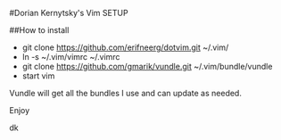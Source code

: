 #Dorian Kernytsky's Vim SETUP

##How to install
* git clone https://github.com/erifneerg/dotvim.git ~/.vim/
* ln -s ~/.vim/vimrc ~/.vimrc 
* git clone https://github.com/gmarik/vundle.git ~/.vim/bundle/vundle
* start vim

Vundle will get all the bundles I use and can update as needed.

Enjoy

dk
